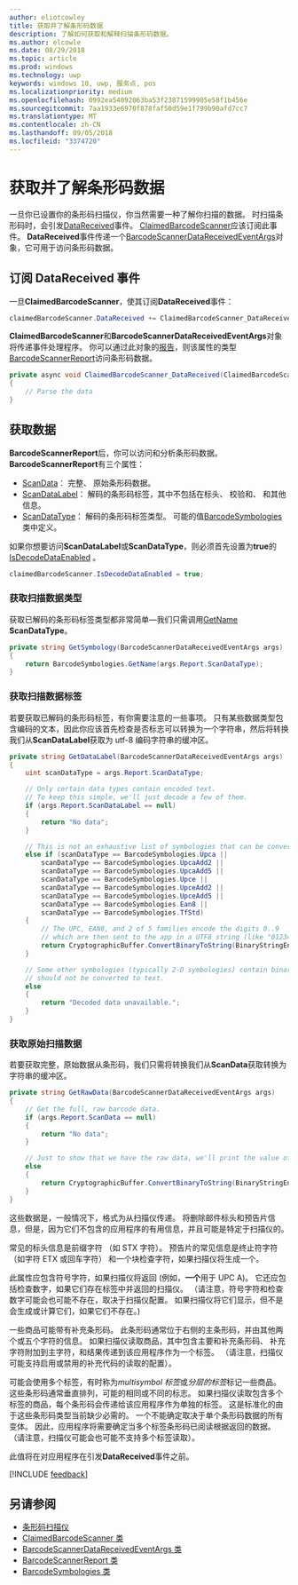 ```yaml
---
author: eliotcowley
title: 获取并了解条形码数据
description: 了解如何获取和解释扫描条形码数据。
ms.author: elcowle
ms.date: 08/29/2018
ms.topic: article
ms.prod: windows
ms.technology: uwp
keywords: windows 10, uwp, 服务点, pos
ms.localizationpriority: medium
ms.openlocfilehash: 0992ea54092063ba53f23871599905e58f1b456e
ms.sourcegitcommit: 7aa1933e6970f878faf50d59e1f799b90afd7cc7
ms.translationtype: MT
ms.contentlocale: zh-CN
ms.lasthandoff: 09/05/2018
ms.locfileid: "3374720"
---
```

# <a name="obtain-and-understand-barcode-data"></a>获取并了解条形码数据

一旦你已设置你的条形码扫描仪，你当然需要一种了解你扫描的数据。 时扫描条形码时，会引发[DataReceived](https://docs.microsoft.com/uwp/api/windows.devices.pointofservice.claimedbarcodescanner.datareceived)事件。 [ClaimedBarcodeScanner](https://docs.microsoft.com/uwp/api/windows.devices.pointofservice.claimedbarcodescanner)应该订阅此事件。 **DataReceived**事件传递一个[BarcodeScannerDataReceivedEventArgs](https://docs.microsoft.com/uwp/api/windows.devices.pointofservice.barcodescannerdatareceivedeventargs)对象，它可用于访问条形码数据。

## <a name="subscribe-to-the-datareceived-event"></a>订阅 DataReceived 事件

一旦**ClaimedBarcodeScanner**，使其订阅**DataReceived**事件：

```cs
claimedBarcodeScanner.DataReceived += ClaimedBarcodeScanner_DataReceived;
```

**ClaimedBarcodeScanner**和**BarcodeScannerDataReceivedEventArgs**对象将传递事件处理程序。 你可以通过此对象的[报告](https://docs.microsoft.com/uwp/api/windows.devices.pointofservice.barcodescannerdatareceivedeventargs.report#Windows_Devices_PointOfService_BarcodeScannerDataReceivedEventArgs_Report)，则该属性的类型[BarcodeScannerReport](https://docs.microsoft.com/uwp/api/windows.devices.pointofservice.barcodescannerreport)访问条形码数据。

```cs
private async void ClaimedBarcodeScanner_DataReceived(ClaimedBarcodeScanner sender, BarcodeScannerDataReceivedEventArgs args)
{
    // Parse the data
}
```

## <a name="get-the-data"></a>获取数据

**BarcodeScannerReport**后，你可以访问和分析条形码数据。 **BarcodeScannerReport**有三个属性：

* [ScanData](https://docs.microsoft.com/uwp/api/windows.devices.pointofservice.barcodescannerreport.scandata)： 完整、 原始条形码数据。
* [ScanDataLabel](https://docs.microsoft.com/uwp/api/windows.devices.pointofservice.barcodescannerreport.scandatalabel)： 解码的条形码标签，其中不包括在标头、 校验和、 和其他信息。
* [ScanDataType](https://docs.microsoft.com/uwp/api/windows.devices.pointofservice.barcodescannerreport.scandatatype)： 解码的条形码标签类型。 可能的值[BarcodeSymbologies](https://docs.microsoft.com/uwp/api/windows.devices.pointofservice.barcodesymbologies)类中定义。

如果你想要访问**ScanDataLabel**或**ScanDataType**，则必须首先设置为**true**的[IsDecodeDataEnabled](https://docs.microsoft.com/uwp/api/windows.devices.pointofservice.claimedbarcodescanner.isdecodedataenabled#Windows_Devices_PointOfService_ClaimedBarcodeScanner_IsDecodeDataEnabled) 。

```cs
claimedBarcodeScanner.IsDecodeDataEnabled = true;
```

### <a name="get-the-scan-data-type"></a>获取扫描数据类型

获取已解码的条形码标签类型都非常简单&mdash;我们只需调用[GetName](https://docs.microsoft.com/uwp/api/windows.devices.pointofservice.barcodesymbologies.getname) **ScanDataType**。

```cs
private string GetSymbology(BarcodeScannerDataReceivedEventArgs args)
{
    return BarcodeSymbologies.GetName(args.Report.ScanDataType);
}
```

### <a name="get-the-scan-data-label"></a>获取扫描数据标签

若要获取已解码的条形码标签，有你需要注意的一些事项。 只有某些数据类型包含编码的文本，因此你应该首先检查是否标志可以转换为一个字符串，然后将转换我们从**ScanDataLabel**获取为 utf-8 编码字符串的缓冲区。

```cs
private string GetDataLabel(BarcodeScannerDataReceivedEventArgs args)
{
    uint scanDataType = args.Report.ScanDataType;

    // Only certain data types contain encoded text.
    // To keep this simple, we'll just decode a few of them.
    if (args.Report.ScanDataLabel == null)
    {
        return "No data";
    }

    // This is not an exhaustive list of symbologies that can be converted to a string.
    else if (scanDataType == BarcodeSymbologies.Upca ||
        scanDataType == BarcodeSymbologies.UpcaAdd2 ||
        scanDataType == BarcodeSymbologies.UpcaAdd5 ||
        scanDataType == BarcodeSymbologies.Upce ||
        scanDataType == BarcodeSymbologies.UpceAdd2 ||
        scanDataType == BarcodeSymbologies.UpceAdd5 ||
        scanDataType == BarcodeSymbologies.Ean8 ||
        scanDataType == BarcodeSymbologies.TfStd)
    {
        // The UPC, EAN8, and 2 of 5 families encode the digits 0..9
        // which are then sent to the app in a UTF8 string (like "01234").
        return CryptographicBuffer.ConvertBinaryToString(BinaryStringEncoding.Utf8, args.Report.ScanDataLabel);
    }

    // Some other symbologies (typically 2-D symbologies) contain binary data that
    // should not be converted to text.
    else
    {
        return "Decoded data unavailable.";
    }
}
```

### <a name="get-the-raw-scan-data"></a>获取原始扫描数据

若要获取完整，原始数据从条形码，我们只需将转换我们从**ScanData**获取转换为字符串的缓冲区。

```cs
private string GetRawData(BarcodeScannerDataReceivedEventArgs args)
{
    // Get the full, raw barcode data.
    if (args.Report.ScanData == null)
    {
        return "No data";
    }

    // Just to show that we have the raw data, we'll print the value of the bytes.
    else
    {
        return CryptographicBuffer.ConvertBinaryToString(BinaryStringEncoding.Utf8, args.Report.ScanData);
    }
}
```

这些数据是，一般情况下，格式为从扫描仪传递。 将删除邮件标头和预告片信息，但是，因为它们不包含的应用程序的有用信息，并且可能是特定于扫描仪的。

常见的标头信息是前缀字符 （如 STX 字符）。 预告片的常见信息是终止符字符 （如字符 ETX 或回车字符） 和一个块检查字符，如果扫描仪将生成一个。

此属性应包含符号字符，如果扫描仪将返回 (例如，**一个**用于 UPC A)。 它还应包括检查数字，如果它们存在标签中并返回的扫描仪。 （请注意，符号字符和检查数字可能会也可能不存在，取决于扫描仪配置。 如果扫描仪将它们显示，但不是会生成或计算它们，如果它们不存在。)

一些商品可能带有补充条形码。 此条形码通常位于右侧的主条形码，并由其他两个或五个字符的信息。 如果扫描仪读取商品，其中包含主要和补充条形码、 补充字符附加到主字符，和结果传递到该应用程序作为一个标签。 （请注意，扫描仪可能支持启用或禁用的补充代码的读取的配置）。

可能会使用多个标签，有时称为*multisymbol 标签*或*分层的标签*标记一些商品。 这些条形码通常垂直排列，可能的相同或不同的标志。 如果扫描仪读取包含多个标签的商品，每个条形码会传递给该应用程序作为单独的标签。 这是标准化的由于这些条形码类型当前缺少必需的。 一个不能确定取决于单个条形码数据的所有变体。 因此，应用程序将需要确定当多个标签条形码已阅读根据返回的数据。 （请注意，扫描仪可能会也可能不支持多个标签读取）。

此值将在对应用程序在引发**DataReceived**事件之前。

[!INCLUDE [feedback](./includes/pos-feedback.md)]

## <a name="see-also"></a>另请参阅
* [条形码扫描仪](pos-barcodescanner.md)
* [ClaimedBarcodeScanner 类](https://docs.microsoft.com/uwp/api/windows.devices.pointofservice.barcodesymbologies.getname)
* [BarcodeScannerDataReceivedEventArgs 类](https://docs.microsoft.com/uwp/api/windows.devices.pointofservice.barcodescannerdatareceivedeventargs)
* [BarcodeScannerReport 类](https://docs.microsoft.com/uwp/api/windows.devices.pointofservice.barcodescannerreport)
* [BarcodeSymbologies 类](https://docs.microsoft.com/uwp/api/windows.devices.pointofservice.barcodesymbologies)